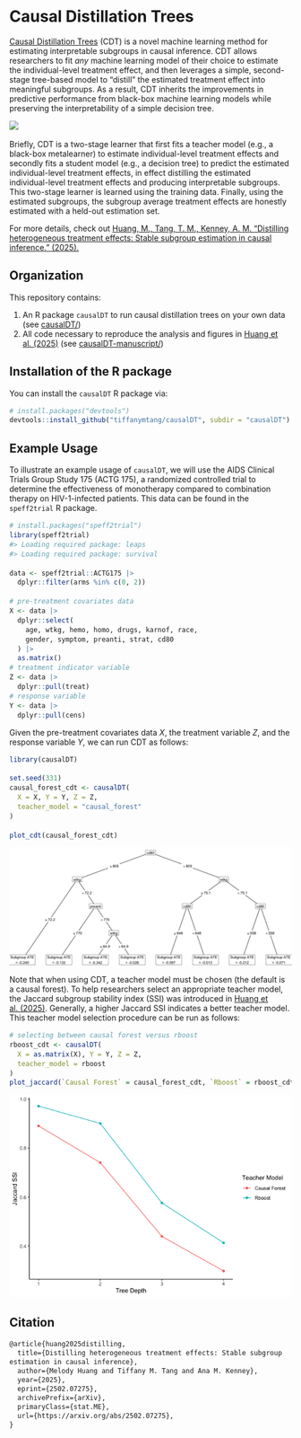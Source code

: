 
<!-- README.md is generated from README.Rmd. Please edit that file -->

# Causal Distillation Trees

[Causal Distillation Trees](https://arxiv.org/abs/2502.07275) (CDT) is a
novel machine learning method for estimating interpretable subgroups in
causal inference. CDT allows researchers to fit *any* machine learning
model of their choice to estimate the individual-level treatment effect,
and then leverages a simple, second-stage tree-based model to “distill”
the estimated treatment effect into meaningful subgroups. As a result,
CDT inherits the improvements in predictive performance from black-box
machine learning models while preserving the interpretability of a
simple decision tree.

![](causalDT/man/figures/cdt_diagram.png)

Briefly, CDT is a two-stage learner that first fits a teacher model
(e.g., a black-box metalearner) to estimate individual-level treatment
effects and secondly fits a student model (e.g., a decision tree) to
predict the estimated individual-level treatment effects, in effect
distilling the estimated individual-level treatment effects and
producing interpretable subgroups. This two-stage learner is learned
using the training data. Finally, using the estimated subgroups, the
subgroup average treatment effects are honestly estimated with a
held-out estimation set.

For more details, check out [Huang, M., Tang, T. M., Kenney, A. M.
“Distilling heterogeneous treatment effects: Stable subgroup estimation
in causal inference.” (2025).](https://arxiv.org/abs/2502.07275)

## Organization

This repository contains:

1.  An R package `causalDT` to run causal distillation trees on your own
    data (see [causalDT/](causalDT/))
2.  All code necessary to reproduce the analysis and figures in [Huang
    et al. (2025)](https://arxiv.org/abs/2502.07275) (see
    [causalDT-manuscript/](causalDT-manuscript/))

## Installation of the R package

You can install the `causalDT` R package via:

``` r
# install.packages("devtools")
devtools::install_github("tiffanymtang/causalDT", subdir = "causalDT")
```

## Example Usage

To illustrate an example usage of `causalDT`, we will use the AIDS
Clinical Trials Group Study 175 (ACTG 175), a randomized controlled
trial to determine the effectiveness of monotherapy compared to
combination therapy on HIV-1-infected patients. This data can be found
in the `speff2trial` R package.

``` r
# install.packages("speff2trial")
library(speff2trial)
#> Loading required package: leaps
#> Loading required package: survival

data <- speff2trial::ACTG175 |>
  dplyr::filter(arms %in% c(0, 2))

# pre-treatment covariates data
X <- data |> 
  dplyr::select(
    age, wtkg, hemo, homo, drugs, karnof, race, 
    gender, symptom, preanti, strat, cd80
  ) |> 
  as.matrix()
# treatment indicator variable
Z <- data |>
  dplyr::pull(treat)
# response variable
Y <- data |>
  dplyr::pull(cens)
```

Given the pre-treatment covariates data $X$, the treatment variable $Z$,
and the response variable $Y$, we can run CDT as follows:

``` r
library(causalDT)

set.seed(331)
causal_forest_cdt <- causalDT(
  X = X, Y = Y, Z = Z,
  teacher_model = "causal_forest"
)

plot_cdt(causal_forest_cdt)
```

![](README_files/figure-gfm/unnamed-chunk-3-1.png)<!-- -->

Note that when using CDT, a teacher model must be chosen (the default is
a causal forest). To help researchers select an appropriate teacher
model, the Jaccard subgroup stability index (SSI) was introduced in
[Huang et al. (2025)](https://arxiv.org/abs/2502.07275). Generally, a
higher Jaccard SSI indicates a better teacher model. This teacher model
selection procedure can be run as follows:

``` r
# selecting between causal forest versus rboost
rboost_cdt <- causalDT(
  X = as.matrix(X), Y = Y, Z = Z,
  teacher_model = rboost
)
plot_jaccard(`Causal Forest` = causal_forest_cdt, `Rboost` = rboost_cdt)
```

![](README_files/figure-gfm/unnamed-chunk-4-1.png)<!-- -->

## Citation

    @article{huang2025distilling,
      title={Distilling heterogeneous treatment effects: Stable subgroup estimation in causal inference}, 
      author={Melody Huang and Tiffany M. Tang and Ana M. Kenney},
      year={2025},
      eprint={2502.07275},
      archivePrefix={arXiv},
      primaryClass={stat.ME},
      url={https://arxiv.org/abs/2502.07275}, 
    }
